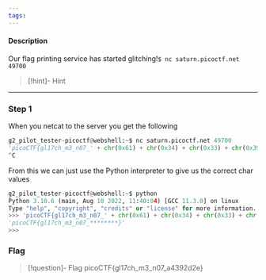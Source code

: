 ```yaml
---
tags:
---
```

#### Description

Our flag printing service has started glitching!`$ nc saturn.picoctf.net 49700`

> [!hint]- Hint
>

---

### Step 1
When you netcat to the server you get the following
```python
g2_pilot_tester-picoctf@webshell:~$ nc saturn.picoctf.net 49700
'picoCTF{gl17ch_m3_n07_' + chr(0x61) + chr(0x34) + chr(0x33) + chr(0x39) + chr(0x32) + chr(0x64) + chr(0x32) + chr(0x65) + '}'
^C 
```
From this we can just use the Python interpreter to give us the correct char values
```python
g2_pilot_tester-picoctf@webshell:~$ python
Python 3.10.6 (main, Aug 10 2022, 11:40:04) [GCC 11.3.0] on linux
Type "help", "copyright", "credits" or "license" for more information.
>>> 'picoCTF{gl17ch_m3_n07_' + chr(0x61) + chr(0x34) + chr(0x33) + chr(0x39) + chr(0x32) + chr(0x64) + chr(0x32) + chr(0x65) + '}'
'picoCTF{gl17ch_m3_n07_********}'
>>>
```




### Flag
> [!question]- Flag
> picoCTF{gl17ch_m3_n07_a4392d2e}







